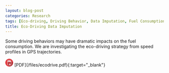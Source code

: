 ```yaml
---
layout: blog-post
categories: Research
tags: [Eco-driving, Driving Behavior, Data Imputation, Fuel Consumption]
title: Eco-Driving Data Imputation 
---
```


Some driving behaviors may have dramatic impacts on the fuel consumption. 
We are investigating the eco-driving strategy from speed profiles in GPS trajectories. 

<img src="/assets/images/pdf.png" style="width: 25px;"/>
[PDF](/files/ecodrive.pdf){:target="_blank"}


